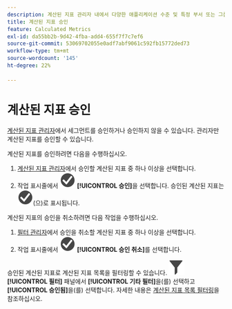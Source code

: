 ```yaml
---
description: 계산된 지표 관리자 내에서 다양한 애플리케이션 수준 및 특정 부서 또는 그룹에 대한 지표 승인이 포함된 워크플로를 설정할 수 있습니다.
title: 계산된 지표 승인
feature: Calculated Metrics
exl-id: da55bb2b-9d42-4fba-add4-655f7f7c7ef6
source-git-commit: 53069702055e0adf7abf9061c592fb15772ded73
workflow-type: tm+mt
source-wordcount: '145'
ht-degree: 22%

---
```


# 계산된 지표 승인

[계산된 지표 관리자](cm-manager.md)에서 세그먼트를 승인하거나 승인하지 않을 수 있습니다. 관리자만 계산된 지표를 승인할 수 있습니다.

계산된 지표를 승인하려면 다음을 수행하십시오.

1. [계산된 지표 관리자](cm-approving.md)에서 승인할 계산된 지표 중 하나 이상을 선택합니다.
1. 작업 표시줄에서 ![CheckmarkCircle](/help/assets/icons/CheckmarkCircle.svg) **[!UICONTROL 승인]**&#x200B;을 선택합니다. 승인된 계산된 지표는 ![CheckmarkCircle](/help/assets/icons/CheckmarkCircle.svg)(으)로 표시됩니다.

계산된 지표의 승인을 취소하려면 다음 작업을 수행하십시오.

1. [필터 관리자](cm-approving.md)에서 승인을 취소할 계산된 지표 중 하나 이상을 선택합니다.
1. 작업 표시줄에서 ![CheckmarkCircle](/help/assets/icons/CheckmarkCircle.svg) **[!UICONTROL 승인 취소]**&#x200B;를 선택합니다.


승인된 계산된 지표로 계산된 지표 목록을 필터링할 수 있습니다. ![필터](/help/assets/icons/Filter.svg) **[!UICONTROL 필터]** 패널에서 **[!UICONTROL 기타 필터]**&#x200B;을(를) 선택하고 **[!UICONTROL 승인됨]**&#x200B;을(를) 선택합니다. 자세한 내용은 [계산된 지표 목록 필터링](/help/components/calc-metrics/cm-workflow/cm-filter.md)을 참조하십시오.
